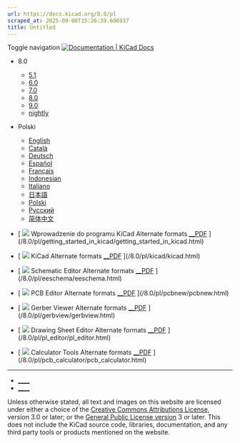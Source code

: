```yaml
---
url: https://docs.kicad.org/8.0/pl
scraped_at: 2025-09-08T15:26:39.606937
title: Untitled
---
```


Toggle navigation [ ![Documentation | KiCad](/img/kicad_logo_small.png) Docs ](/)

  * 8.0 
    * [ 5.1 ](/5.1)
    * [ 6.0 ](/6.0)
    * [ 7.0 ](/7.0)
    * [ 8.0 ](/8.0)
    * [ 9.0 ](/9.0)
    * [ nightly ](/master)
  * Polski 
    * [ English ](/8.0/en)
    * [ Català ](/8.0/ca)
    * [ Deutsch ](/8.0/de)
    * [ Español ](/8.0/es)
    * [ Français ](/8.0/fr)
    * [ Indonesian ](/8.0/id)
    * [ Italiano ](/8.0/it)
    * [ 日本語 ](/8.0/ja)
    * [ Polski ](/8.0/pl)
    * [ Русский ](/8.0/ru)
    * [ 简体中文 ](/8.0/zh)

  * [ ![](/img/guide-icons/placeholder.png) Wprowadzenie do programu KiCad Alternate formats [__PDF](/8.0/pl/getting_started_in_kicad/getting_started_in_kicad.pdf) ](/8.0/pl/getting_started_in_kicad/getting_started_in_kicad.html)
  * [ ![](/img/guide-icons/kicad.png) KiCad Alternate formats [__PDF](/8.0/pl/kicad/kicad.pdf) ](/8.0/pl/kicad/kicad.html)
  * [ ![](/img/guide-icons/eeschema.png) Schematic Editor Alternate formats [__PDF](/8.0/pl/eeschema/eeschema.pdf) ](/8.0/pl/eeschema/eeschema.html)
  * [ ![](/img/guide-icons/pcbnew.png) PCB Editor Alternate formats [__PDF](/8.0/pl/pcbnew/pcbnew.pdf) ](/8.0/pl/pcbnew/pcbnew.html)
  * [ ![](/img/guide-icons/gerbview.png) Gerber Viewer Alternate formats [__PDF](/8.0/pl/gerbview/gerbview.pdf) ](/8.0/pl/gerbview/gerbview.html)
  * [ ![](/img/guide-icons/pl_editor.png) Drawing Sheet Editor Alternate formats [__PDF](/8.0/pl/pl_editor/pl_editor.pdf) ](/8.0/pl/pl_editor/pl_editor.html)
  * [ ![](/img/guide-icons/pcb_calculator.png) Calculator Tools Alternate formats [__PDF](/8.0/pl/pcb_calculator/pcb_calculator.pdf) ](/8.0/pl/pcb_calculator/pcb_calculator.html)

* * *

  * [ ____ ](https://forum.kicad.info/)
  * [ ____ ](https://gitlab.com/kicad)

Unless otherwise stated, all text and images on this website are licensed
under either a choice of the [Creative Commons Attributions
License](/about/licenses/#_creative_commons_attribution_3_0_unported), version
3.0 or later; or the [General Public License
version](/about/licenses/#_gnu_general_public_license_v3) 3 or later. This
does not include the KiCad source code, libraries, documentation, and any
third party tools or products mentioned on the website.

